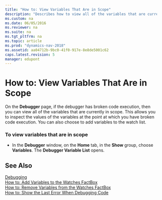 ```yaml
---
title: "How to: View Variables That Are in Scope"
description: "Describes how to view all of the variables that are currently in scope on the Debugger page."
ms.custom: na
ms.date: 06/05/2016
ms.reviewer: na
ms.suite: na
ms.tgt_pltfrm: na
ms.topic: article
ms.prod: "dynamics-nav-2018"
ms.assetid: aa04712b-9bc0-41f0-917e-8e8de5001c62
caps.latest.revision: 5
manager: edupont
---
```

# How to: View Variables That Are in Scope
On the **Debugger** page, if the debugger has broken code execution, then you can view all of the variables that are currently in scope. This allows you to inspect the values of the variables at the point at which you have broken code execution. You can also choose to add variables to the watch list.  
  
### To view variables that are in scope  
  
-   In the **Debugger** window, on the **Home** tab, in the **Show** group, choose **Variables**. The **Debugger Variable List** opens.  
  
## See Also  
 [Debugging](Debugging.md)   
 [How to: Add Variables to the Watches FactBox](How-to--Add-Variables-to-the-Watches-FactBox.md)   
 [How to: Remove Variables from the Watches FactBox](How-to--Remove-Variables-from-the-Watches-FactBox.md)   
 [How to: Show the Last Error When Debugging Code](How-to--Show-the-Last-Error-When-Debugging-Code.md)